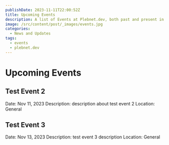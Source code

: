 ```yaml
---
publishDate: 2023-11-11T22:00:52Z
title: Upcoming Events
description: A list of Events at Plebnet.dev, both past and present in Discord.
image: /src/content/post/_images/events.jpg
categories:
  - News and Updates
tags:
  - events
  - plebnet.dev
---
```




<!-- UPCOMING EVENTS -->
# Upcoming Events

## Test Event 2
Date: Nov 11, 2023
Description: description about test event 2
Location: General

## Test Event 3
Date: Nov 13, 2023
Description: test event 3 description
Location: General